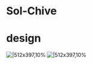 # Sol-Chive

# design
![|512x397,10%](https://cdn.discordapp.com/attachments/439124635112570880/872453121954172998/Sol-Chive-1.png)
![|512x397,10%](https://cdn.discordapp.com/attachments/439124635112570880/872453136374198312/Sol-Chive-2.png)
